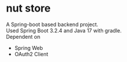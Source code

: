 # nut store
A Spring-boot based backend project.    
Used Spring Boot 3.2.4 and Java 17 with gradle.   
Dependent on
- Spring Web
- OAuth2 Client
